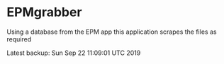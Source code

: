 # EPMgrabber
Using a database from the EPM app this application scrapes the files as required


Latest backup: Sun Sep 22 11:09:01 UTC 2019
